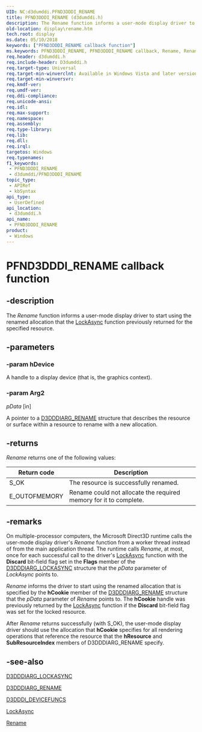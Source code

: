 ```yaml
---
UID: NC:d3dumddi.PFND3DDDI_RENAME
title: PFND3DDDI_RENAME (d3dumddi.h)
description: The Rename function informs a user-mode display driver to start using the renamed allocation that the LockAsync function previously returned for the specified resource.
old-location: display\rename.htm
tech.root: display
ms.date: 05/10/2018
keywords: ["PFND3DDDI_RENAME callback function"]
ms.keywords: PFND3DDDI_RENAME, PFND3DDDI_RENAME callback, Rename, Rename callback function [Display Devices], UserModeDisplayDriver_Functions_50916fb2-ea0e-4143-8588-909a4cd07bec.xml, d3dumddi/Rename, display.rename
req.header: d3dumddi.h
req.include-header: D3dumddi.h
req.target-type: Universal
req.target-min-winverclnt: Available in Windows Vista and later versions of the Windows operating systems.
req.target-min-winversvr: 
req.kmdf-ver: 
req.umdf-ver: 
req.ddi-compliance: 
req.unicode-ansi: 
req.idl: 
req.max-support: 
req.namespace: 
req.assembly: 
req.type-library: 
req.lib: 
req.dll: 
req.irql: 
targetos: Windows
req.typenames: 
f1_keywords:
 - PFND3DDDI_RENAME
 - d3dumddi/PFND3DDDI_RENAME
topic_type:
 - APIRef
 - kbSyntax
api_type:
 - UserDefined
api_location:
 - d3dumddi.h
api_name:
 - PFND3DDDI_RENAME
product:
 - Windows
---
```


# PFND3DDDI_RENAME callback function


## -description

The <i>Rename</i> function informs a user-mode display driver to start using the renamed allocation that the <a href="/windows-hardware/drivers/ddi/d3dumddi/nc-d3dumddi-pfnd3dddi_lockasync">LockAsync</a> function previously returned for the specified resource.

## -parameters

### -param hDevice

A handle to a display device (that is, the graphics context).

### -param Arg2

*pData* [in]

A pointer to a <a href="/windows-hardware/drivers/ddi/d3dumddi/ns-d3dumddi-_d3dddiarg_rename">D3DDDIARG_RENAME</a> structure that describes the resource or surface within a resource to rename with a new allocation.

## -returns

<i>Rename</i> returns one of the following values:

|Return code|Description|
|--- |--- |
|S_OK|The resource is successfully renamed.|
|E_OUTOFMEMORY|Rename could not allocate the required memory for it to complete.|

## -remarks

On multiple-processor computers, the Microsoft Direct3D runtime calls the user-mode display driver's <i>Rename</i> function from a worker thread instead of from the main application thread. The runtime calls <i>Rename</i>, at most, once for each successful call to the driver's <a href="/windows-hardware/drivers/ddi/d3dumddi/nc-d3dumddi-pfnd3dddi_lockasync">LockAsync</a> function with the <b>Discard</b> bit-field flag set in the <b>Flags</b> member of the <a href="/windows-hardware/drivers/ddi/d3dumddi/ns-d3dumddi-_d3dddiarg_lockasync">D3DDDIARG_LOCKASYNC</a> structure that the <i>pData</i> parameter of <i>LockAsync</i> points to. 

<i>Rename</i> informs the driver to start using the renamed allocation that is specified by the <b>hCookie</b> member of the <a href="/windows-hardware/drivers/ddi/d3dumddi/ns-d3dumddi-_d3dddiarg_rename">D3DDDIARG_RENAME</a> structure that the <i>pData</i> parameter of <i>Rename</i> points to. The <b>hCookie</b> handle was previously returned by the <a href="/windows-hardware/drivers/ddi/d3dumddi/nc-d3dumddi-pfnd3dddi_lockasync">LockAsync</a> function if the <b>Discard</b> bit-field flag was set for the locked resource. 

After <i>Rename</i> returns successfully (with S_OK), the user-mode display driver should use the allocation that <b>hCookie</b> specifies for all rendering operations that reference the resource that the <b>hResource</b> and <b>SubResourceIndex</b> members of D3DDDIARG_RENAME specify.

## -see-also

<a href="/windows-hardware/drivers/ddi/d3dumddi/ns-d3dumddi-_d3dddiarg_lockasync">D3DDDIARG_LOCKASYNC</a>



<a href="/windows-hardware/drivers/ddi/d3dumddi/ns-d3dumddi-_d3dddiarg_rename">D3DDDIARG_RENAME</a>



<a href="/windows-hardware/drivers/ddi/d3dumddi/ns-d3dumddi-_d3dddi_devicefuncs">D3DDDI_DEVICEFUNCS</a>



<a href="/windows-hardware/drivers/ddi/d3dumddi/nc-d3dumddi-pfnd3dddi_lockasync">LockAsync</a>



<a href="/windows-hardware/drivers/ddi/d3dumddi/nc-d3dumddi-pfnd3dddi_rename">Rename</a>

